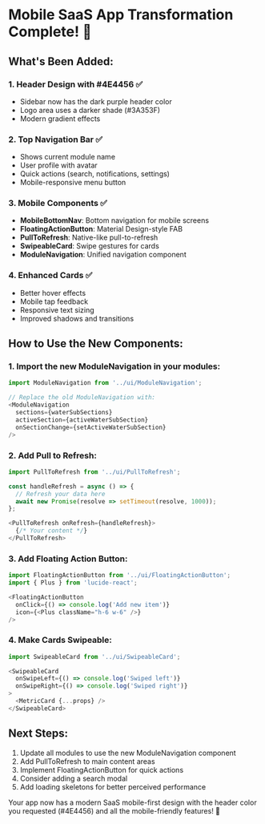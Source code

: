 # Mobile SaaS App Transformation Complete! 🚀

## What's Been Added:

### 1. **Header Design with #4E4456** ✅
- Sidebar now has the dark purple header color
- Logo area uses a darker shade (#3A353F)
- Modern gradient effects

### 2. **Top Navigation Bar** ✅
- Shows current module name
- User profile with avatar
- Quick actions (search, notifications, settings)
- Mobile-responsive menu button

### 3. **Mobile Components** ✅
- **MobileBottomNav**: Bottom navigation for mobile screens
- **FloatingActionButton**: Material Design-style FAB
- **PullToRefresh**: Native-like pull-to-refresh
- **SwipeableCard**: Swipe gestures for cards
- **ModuleNavigation**: Unified navigation component

### 4. **Enhanced Cards** ✅
- Better hover effects
- Mobile tap feedback
- Responsive text sizing
- Improved shadows and transitions

## How to Use the New Components:

### 1. Import the new ModuleNavigation in your modules:
```typescript
import ModuleNavigation from '../ui/ModuleNavigation';

// Replace the old ModuleNavigation with:
<ModuleNavigation 
  sections={waterSubSections}
  activeSection={activeWaterSubSection}
  onSectionChange={setActiveWaterSubSection}
/>
```

### 2. Add Pull to Refresh:
```typescript
import PullToRefresh from '../ui/PullToRefresh';

const handleRefresh = async () => {
  // Refresh your data here
  await new Promise(resolve => setTimeout(resolve, 1000));
};

<PullToRefresh onRefresh={handleRefresh}>
  {/* Your content */}
</PullToRefresh>
```

### 3. Add Floating Action Button:
```typescript
import FloatingActionButton from '../ui/FloatingActionButton';
import { Plus } from 'lucide-react';

<FloatingActionButton 
  onClick={() => console.log('Add new item')}
  icon={<Plus className="h-6 w-6" />}
/>
```

### 4. Make Cards Swipeable:
```typescript
import SwipeableCard from '../ui/SwipeableCard';

<SwipeableCard
  onSwipeLeft={() => console.log('Swiped left')}
  onSwipeRight={() => console.log('Swiped right')}
>
  <MetricCard {...props} />
</SwipeableCard>
```

## Next Steps:

1. Update all modules to use the new ModuleNavigation component
2. Add PullToRefresh to main content areas
3. Implement FloatingActionButton for quick actions
4. Consider adding a search modal
5. Add loading skeletons for better perceived performance

Your app now has a modern SaaS mobile-first design with the header color you requested (#4E4456) and all the mobile-friendly features! 🎉